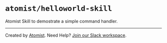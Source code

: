 # `atomist/helloworld-skill` 

Atomist Skill to demostrate a simple command handler.
 
--- 
 
Created by [Atomist][atomist]. 
Need Help?  [Join our Slack workspace][slack].
                          
[atomist]: https://atomist.com/ (Atomist - How Teams Deliver Software)
[slack]: https://join.atomist.com/ (Atomist Community Slack)
 
